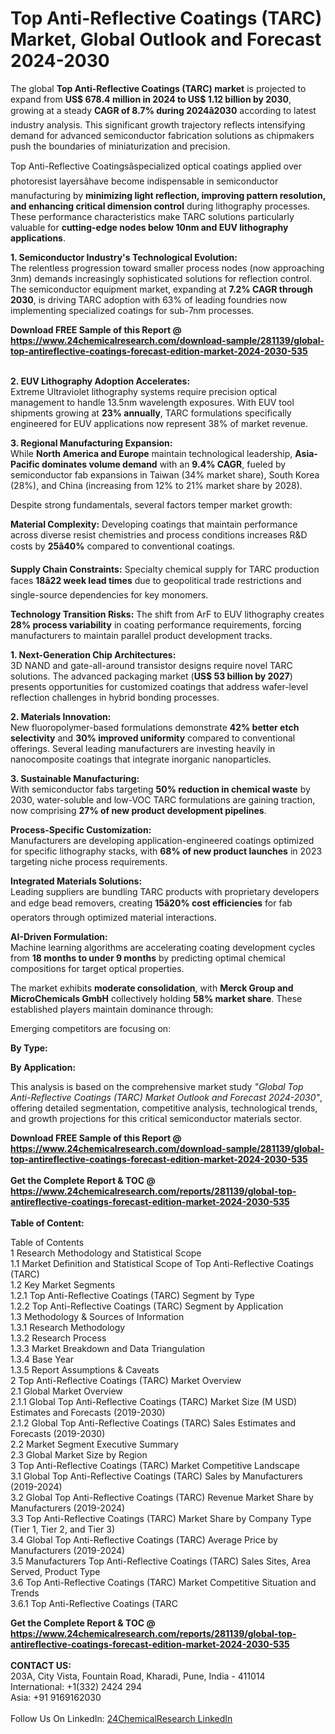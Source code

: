 <h1>Top Anti-Reflective Coatings (TARC) Market, Global Outlook and Forecast 2024-2030 </h1><p>The global <strong>Top Anti-Reflective Coatings (TARC) market</strong> is projected to expand from <strong>US$ 678.4 million in 2024 to US$ 1.12 billion by 2030</strong>, growing at a steady <strong>CAGR of 8.7% during 2024â2030</strong> according to latest industry analysis. This significant growth trajectory reflects intensifying demand for advanced semiconductor fabrication solutions as chipmakers push the boundaries of miniaturization and precision.</p><p>Top Anti-Reflective Coatingsâspecialized optical coatings applied over photoresist layersâhave become indispensable in semiconductor manufacturing by <strong>minimizing light reflection, improving pattern resolution, and enhancing critical dimension control</strong> during lithography processes. These performance characteristics make TARC solutions particularly valuable for <strong>cutting-edge nodes below 10nm and EUV lithography applications</strong>.</p><p><strong>1. Semiconductor Industry's Technological Evolution:</strong><br>
The relentless progression toward smaller process nodes (now approaching 3nm) demands increasingly sophisticated solutions for reflection control. The semiconductor equipment market, expanding at <strong>7.2% CAGR through 2030</strong>, is driving TARC adoption with 63% of leading foundries now implementing specialized coatings for sub-7nm processes.</p><div><b>Download FREE Sample of this Report @ 
            <a href="https://www.24chemicalresearch.com/download-sample/281139/global-top-antireflective-coatings-forecast-edition-market-2024-2030-535">
            https://www.24chemicalresearch.com/download-sample/281139/global-top-antireflective-coatings-forecast-edition-market-2024-2030-535</a></b></div><br><p><strong>2. EUV Lithography Adoption Accelerates:</strong><br>
Extreme Ultraviolet lithography systems require precision optical management to handle 13.5nm wavelength exposures. With EUV tool shipments growing at <strong>23% annually</strong>, TARC formulations specifically engineered for EUV applications now represent 38% of market revenue.</p><p><strong>3. Regional Manufacturing Expansion:</strong><br>
While <strong>North America and Europe</strong> maintain technological leadership, <strong>Asia-Pacific dominates volume demand</strong> with an <strong>9.4% CAGR</strong>, fueled by semiconductor fab expansions in Taiwan (34% market share), South Korea (28%), and China (increasing from 12% to 21% market share by 2028).</p><p>Despite strong fundamentals, several factors temper market growth:</p><p><strong>Material Complexity:</strong> Developing coatings that maintain performance across diverse resist chemistries and process conditions increases R&amp;D costs by <strong>25â40%</strong> compared to conventional coatings.</p><p><strong>Supply Chain Constraints:</strong> Specialty chemical supply for TARC production faces <strong>18â22 week lead times</strong> due to geopolitical trade restrictions and single-source dependencies for key monomers.</p><p><strong>Technology Transition Risks:</strong> The shift from ArF to EUV lithography creates <strong>28% process variability</strong> in coating performance requirements, forcing manufacturers to maintain parallel product development tracks.</p><p><strong>1. Next-Generation Chip Architectures:</strong><br>
3D NAND and gate-all-around transistor designs require novel TARC solutions. The advanced packaging market (<strong>US$ 53 billion by 2027</strong>) presents opportunities for customized coatings that address wafer-level reflection challenges in hybrid bonding processes.</p><p><strong>2. Materials Innovation:</strong><br>
New fluoropolymer-based formulations demonstrate <strong>42% better etch selectivity</strong> and <strong>30% improved uniformity</strong> compared to conventional offerings. Several leading manufacturers are investing heavily in nanocomposite coatings that integrate inorganic nanoparticles.</p><p><strong>3. Sustainable Manufacturing:</strong><br>
With semiconductor fabs targeting <strong>50% reduction in chemical waste</strong> by 2030, water-soluble and low-VOC TARC formulations are gaining traction, now comprising <strong>27% of new product development pipelines</strong>.</p><p><strong>Process-Specific Customization:</strong><br>
	Manufacturers are developing application-engineered coatings optimized for specific lithography stacks, with <strong>68% of new product launches</strong> in 2023 targeting niche process requirements.</p><p><strong>Integrated Materials Solutions:</strong><br>
	Leading suppliers are bundling TARC products with proprietary developers and edge bead removers, creating <strong>15â20% cost efficiencies</strong> for fab operators through optimized material interactions.</p><p><strong>AI-Driven Formulation:</strong><br>
	Machine learning algorithms are accelerating coating development cycles from <strong>18 months to under 9 months</strong> by predicting optimal chemical compositions for target optical properties.</p><p>The market exhibits <strong>moderate consolidation</strong>, with <strong>Merck Group and MicroChemicals GmbH</strong> collectively holding <strong>58% market share</strong>. These established players maintain dominance through:</p><p>Emerging competitors are focusing on:</p><p><strong>By Type:</strong></p><p><strong>By Application:</strong></p><p>This analysis is based on the comprehensive market study <em>"Global Top Anti-Reflective Coatings (TARC) Market Outlook and Forecast 2024-2030"</em>, offering detailed segmentation, competitive analysis, technological trends, and growth projections for this critical semiconductor materials sector.</p><div><b>Download FREE Sample of this Report @ 
            <a href="https://www.24chemicalresearch.com/download-sample/281139/global-top-antireflective-coatings-forecast-edition-market-2024-2030-535">
            https://www.24chemicalresearch.com/download-sample/281139/global-top-antireflective-coatings-forecast-edition-market-2024-2030-535</a></b></div><br><div><b>Get the Complete Report & TOC @ 
            <a href="https://www.24chemicalresearch.com/reports/281139/global-top-antireflective-coatings-forecast-edition-market-2024-2030-535">
            https://www.24chemicalresearch.com/reports/281139/global-top-antireflective-coatings-forecast-edition-market-2024-2030-535</a></b></div><br>
            <b>Table of Content:</b><p>Table of Contents<br />
 1 Research Methodology and Statistical Scope<br />
 1.1 Market Definition and Statistical Scope of Top Anti-Reflective Coatings (TARC)<br />
 1.2 Key Market Segments<br />
 1.2.1 Top Anti-Reflective Coatings (TARC) Segment by Type<br />
 1.2.2 Top Anti-Reflective Coatings (TARC) Segment by Application<br />
 1.3 Methodology & Sources of Information<br />
 1.3.1 Research Methodology<br />
 1.3.2 Research Process<br />
 1.3.3 Market Breakdown and Data Triangulation<br />
 1.3.4 Base Year<br />
 1.3.5 Report Assumptions & Caveats<br />
 2 Top Anti-Reflective Coatings (TARC) Market Overview<br />
 2.1 Global Market Overview<br />
 2.1.1 Global Top Anti-Reflective Coatings (TARC) Market Size (M USD) Estimates and Forecasts (2019-2030)<br />
 2.1.2 Global Top Anti-Reflective Coatings (TARC) Sales Estimates and Forecasts (2019-2030)<br />
 2.2 Market Segment Executive Summary<br />
 2.3 Global Market Size by Region<br />
 3 Top Anti-Reflective Coatings (TARC) Market Competitive Landscape<br />
 3.1 Global Top Anti-Reflective Coatings (TARC) Sales by Manufacturers (2019-2024)<br />
 3.2 Global Top Anti-Reflective Coatings (TARC) Revenue Market Share by Manufacturers (2019-2024)<br />
 3.3 Top Anti-Reflective Coatings (TARC) Market Share by Company Type (Tier 1, Tier 2, and Tier 3)<br />
 3.4 Global Top Anti-Reflective Coatings (TARC) Average Price by Manufacturers (2019-2024)<br />
 3.5 Manufacturers Top Anti-Reflective Coatings (TARC) Sales Sites, Area Served, Product Type<br />
 3.6 Top Anti-Reflective Coatings (TARC) Market Competitive Situation and Trends<br />
 3.6.1 Top Anti-Reflective Coatings (TARC</p><div><b>Get the Complete Report & TOC @ 
            <a href="https://www.24chemicalresearch.com/reports/281139/global-top-antireflective-coatings-forecast-edition-market-2024-2030-535">
            https://www.24chemicalresearch.com/reports/281139/global-top-antireflective-coatings-forecast-edition-market-2024-2030-535</a></b></div><br><b>CONTACT US:</b><br>
            203A, City Vista, Fountain Road, Kharadi, Pune, India - 411014<br>
            International: +1(332) 2424 294<br>
            Asia: +91 9169162030 <br><br>
            Follow Us On LinkedIn: <a href="https://www.linkedin.com/company/24chemicalresearch/">24ChemicalResearch LinkedIn</a>